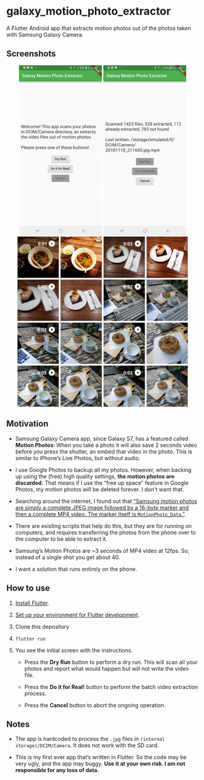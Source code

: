 # galaxy_motion_photo_extractor

A Flutter Android app that extracts motion photos out of the photos taken with
Samsung Galaxy Camera.

## Screenshots

<p align="center">
  <img alt="Welcome screen" src="docs/images/welcome.png" width="217">
  <img alt="App running" src="docs/images/progress.png" width="217">
  <img alt="Result" src="docs/images/result.jpg" width="446">
</p>

## Motivation

- Samsung Galaxy Camera app, since Galaxy S7, has a featured called **Motion
  Photos**: When you take a photo it will also save 2 seconds video before you
  press the shutter, an embed that video in the photo. This is similar to
  iPhone’s Live Photos, but without audio.

- I use Google Photos to backup all my photos. However, when backing up using
  the (free) high quality settings, **the motion photos are discarded.** That
  means if I use the “free up space” feature in Google Photos, my motion photos
  will be deleted forever. I don't want that.

- Searching around the internet, I found out that
  [“Samsung motion photos are simply a complete JPEG image followed by a 16-byte marker and then a complete MP4 video. The marker itself is `MotionPhoto_Data`.”](https://github.com/joemck/ExtractMotionPhotos#description-of-motion-photo-file-format).

- There are existing scripts that help do this, but they are for running on
  computers, and requires transferring the photos from the phone over to the
  computer to be able to extract it.

- Samsung’s Motion Photos are ~3 seconds of MP4 video at 12fps. So, instead of a
  single shot you get about 40.

- I want a solution that runs entirely on the phone.

## How to use

1. [Install Flutter](https://flutter.io/docs/get-started/install).

2. [Set up your environment for Flutter development](https://flutter.io/docs/get-started/editor?tab=vscode).

3. Clone this depository

4. `flutter run`

5. You see the initial screen with the instructions.

   - Press the **Dry Run** button to perform a dry run. This will scan all your
     photos and report what would happen but will not write the video file.

   - Press the **Do it for Real!** button to perform the batch video extraction
     process.

   - Press the **Cancel** button to abort the ongoing operation.

## Notes

- The app is hardcoded to process the `.jpg` files in
  `(internal storage)/DCIM/Camera`. It does not work with the SD card.

- This is my first ever app that’s written in Flutter. So the code may be very
  ugly, and the app may buggy. **Use it at your own risk. I am not responsible
  for any loss of data.**

